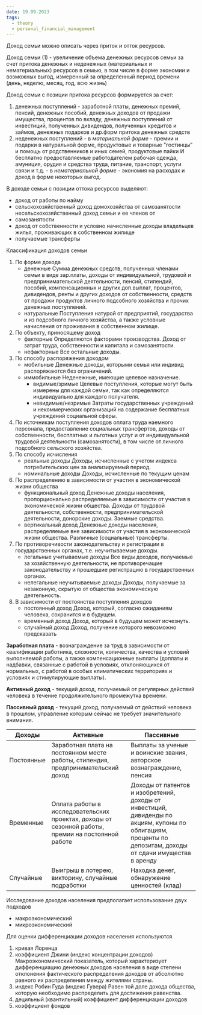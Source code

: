 ```yaml
---
date: 19.09.2023
tags:
  - theory
  - personal_financial_management
---
```

Доход семьи можно описать через приток и отток ресурсов.

Доход семьи (1)
\- увеличение объема денежных ресурсов семьи за счет притока денежных и неденежных (материальных и нематериальных) ресурсов в семью, в том числе в форме экономии и возможных выгод, измеренный за определенный период времени (день, неделю, месяц, год, всю жизнь)

Доход семьи с позиции притока ресурсов формируется за счет:
1) денежных поступлений
   \- заработной платы, денежных премий, пенсий, денежных пособий, денежных доходов от продажи имущества, процентов по вкладу, денежных поступлений от инвестиций, полученных дивидендов, полученных кредитов и займов, денежных подарков и др.форм притока денежных средств
2) неденежных поступлений
   \- в *материальной форме* - премии и подарки в натуральной форме, продуктовые и товарные "гостинцы" и помощь от родственников и иных семей, продуктовые пайки И бесплатно предоставляемые работодателем рабочая одежда, амуниция, орудия и средства труда, питание, транспорт, услуги связи и т.д.
   \- в *нематериальной форме* - экономия на расходах и доход в форме некоторых выгод.

В доходе семьи с позиции оттока ресурсов выделяют:
- доход от работы по найму
- сельскохозяйственный доход домохозяйства от самозанятости несельскохозяйственный доход семьи и ее членов от
- самозанятости
- доход от собственности и условно начисленные доходы владельцев жилья, проживающих в собственном жилище
- получаемые трансферты

Классификация доходов семьи
1. По форме дохода
   - денежные
     Сумма денежных средств, полученных членами семьи в виде зар.платы, доходы от индивидуальной, трудовой и предпринимательской деятельности, пенсий, стипендий, пособий, компенсационных и других доп.выплат, процентов, дивидендов, ренты и других доходов от собственности, средств от продажи продуктов личного подсобного хозяйства и прочих денежных поступлений.
   - натуральные
     Поступления натурой от предприятий, государства и из подсобного личного хозяйства, а также условные начисления от проживания в собственном жилище.
2. По объекту, приносящему доход
   - факторные
     Определяются факторами производства. Доход от затрат труда, собственности и капитала и самозанятости.
   - нефакторные
     Все остальные доходы.
1. По способу распоряжения доходом
   - мобильные
     Денежные доходы, которыми семья или индивид распоряжаются без ограничений.
   - иммобильные
     Неденежные, имеющие целевое назначение.
     - видимые/зримые
       Целевые поступления, которые могут быть измерены для каждой семьи, так как определяются индивидуально для каждого получателя.
     - невидимые/незримые
       Затраты государственных учреждений и некоммерческих организаций на содержание бесплатных учреждений социальной сферы.
4. По источникам поступления доходов
   оплата труда наемного персонала, предоставление социальных трансфертов, доходы от собственности, бесплатных и льготных услуг и от индивидуальной трудовой деятельности (самозанятости), в том числе от личного подсобного сельского хозяйства.
5. По способу исчисления
   - реальные доходы
     Доходы, исчисленные с учетом индекса потребительских цен за анализируемый период.
   - номинальные доходы
     Доходы, исчисленные по текущим ценам
 6. По распределению в зависимости от участия в экономической жизни общества
    - функциональный доход
      Денежные доходы населения, пропорционально распределяемые в зависимости от участия в экономической жизни общества. Доходы от трудовой деятельности, собственности, предпринимательской деятельности, донорские доходы. Заемные средства.
    - вертикальный доход
      Денежные доходы населения, распределяемые вне зависимости от участия в экономической жизни общества. Различные (социальные) трансферты.
  7. По противоречивости законодательству и регистрации в государственных органах, т.е. неучитываемые доходы.
     - легальные учитываемые доходы
       Все виды доходов, получаемые за хозяйственную деятельности, не противоречащие законодательству и прошедшие регистрацию в государственных органах.
     - нелегальные неучитываемые доходы
       Доходы, получаемые за незаконную, скрытую от общества экономическую деятельность.
  8. В зависимости от постоянства поступления доходов
     - постоянный доход
       Доход, который, согласно ожиданиям человека, сохранится и в будущем.
     - временный доход
       Доход, который в будущем может исчезнуть.
     - случайный доход
       Доход, получение которого невозможно предсказать

**Заработная плата** - вознаграждение за труд в зависимости от квалификации работника, сложности, количества, качества и условий выполняемой работы, а также компенсационные выплаты (доплаты и надбавки, связанные с работой в условиях, отклоняющихся от нормальных, с работой в особых климатических территориях и условиях и стимулирующие выплаты).

**Активный доход** - текущий доход, получаемый от регулярных действий человека в течение продолжительного промежутка времени.

**Пассивный доход** - текущий доход, получаемый от действий человека в прошлом, управление которым сейчас не требует значительного внимания.

| Доходы     | Активные                                                                                           | Пассивные                                                                                                                                                    |
| ---------- | -------------------------------------------------------------------------------------------------- | ------------------------------------------------------------------------------------------------------------------------------------------------------------ |
| Постоянные | Заработная плата на постоянном месте работы, стипендия, предпринимательский доход                  | Выплаты за ученые и воинские звания, авторское вознаграждение, пенсия                                                                                        |
| Временные  | Оплата работы в исследовательских проектах, доходы от сезонной работы, премии на постоянной работе | Доходы от патентов и изобретений, доходы от инвестиций, дивиденды по акциям, купоны по облигациям, проценты по депозитам, доходы от сдачи имущества в аренду |
| Случайные  | Выигрыш в лотерею, викторину, случайные подработки                                                 | Находка денег, обнаружение ценностей (клад)                                                                                                                  |            |                                                                                                    |                                                                                                                                                              |

Исследование доходов населения предполагает использование двух подходов
- макроэкономический
- микроэкономический

Для оценки дифференциации доходов населения используются
1. кривая Лоренца
2. коэффициент Джини (индекс концентрации доходов)
   Макроэкономический показатель, который характеризует дифференциацию денежных доходов населения в виде степени отклонения фактического распределения доходов от абсолютно равного их распределения между жителями страны.
3. индекс Робин Гуда (индекс Гувера)
   Равен той доле дохода общества, которую необходимо распределить для достижения равенства.
1. децильный (квантильный) коэффициент дифференциации доходов
2. коэффициент фондов

